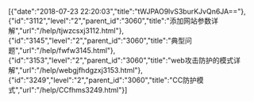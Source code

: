 [{"date":"2018-07-23 22:20:03","title":"tWJPAO9lvS3burKJvQn6JA=="},{"id":"3112","level":"2","parent_id":"3060","title":"添加网站参数详解","url":"/help/tjwzcsxj3112.html"},{"id":"3145","level":"2","parent_id":"3060","title":"典型问题","url":"/help/fwfw3145.html"},{"id":"3153","level":"2","parent_id":"3060","title":"​web攻击防护的模式详解","url":"/help/webgjfhdgzxj3153.html"},{"id":"3249","level":"2","parent_id":"3060","title":"CC防护模式","url":"/help/CCfhms3249.html"}]